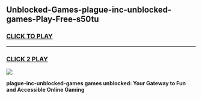 
## Unblocked-Games-plague-inc-unblocked-games-Play-Free-s50tu
<h3>
<a href="https://premium76.site?title=plague-inc-unblocked-games&ref=20A">CLICK TO PLAY</a></h3>
<hr>

<h3>
<a href="https://premium76.site?title=plague-inc-unblocked-games&ref=20A">CLICK 2 PLAY</a>
  
</h3>

<a href="https://premium76.site?title=plague-inc-unblocked-games&ref=20A"><img src="https://clearcache.store/games.png"></a>


**plague-inc-unblocked-games games unblocked: Your Gateway to Fun and Accessible Online Gaming**
